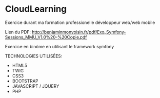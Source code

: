 # CloudLearning
Exercice durant ma formation professionelle développeur web/web mobile

Lien du PDF: http://benjaminmonvoisin.fr/pdf/Exo_Symfony-Sessions_MMU_V1.0%20-%20Copie.pdf

Exercice en binôme en utilisant le framework symfony

TECHNOLOGIES UTILISÉES:

* HTML5
* TWIG
* CSS3
* BOOTSTRAP
* JAVASCRIPT / JQUERY
* PHP
